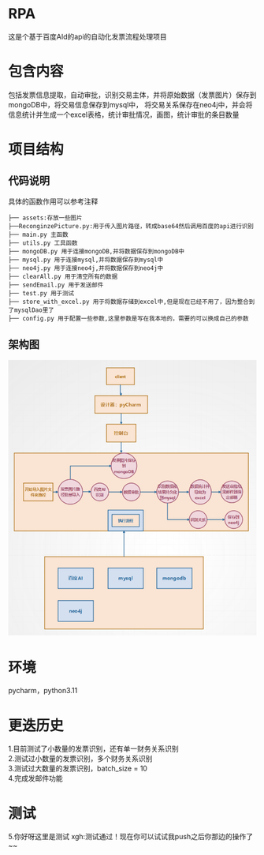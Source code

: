 <!--
 * @Author: error: error: git config user.name & please set dead value or install git && error: git config user.email & please set dead value or install git & please set dead value or install git
 * @Date: 2023-04-10 13:09:58
 * @LastEditors: error: error: git config user.name & please set dead value or install git && error: git config user.email & please set dead value or install git & please set dead value or install git
 * @LastEditTime: 2023-04-10 14:47:14
 * @FilePath: \undefinedd:\2022-2023-2\pingtaisheji\gitRPA\recognizePic\README.md
 * @Description: 这是默认设置,请设置`customMade`, 打开koroFileHeader查看配置 进行设置: https://github.com/OBKoro1/koro1FileHeader/wiki/%E9%85%8D%E7%BD%AE
-->
# RPA
这是个基于百度AId的api的自动化发票流程处理项目
# 包含内容
包括发票信息提取，自动审批，识别交易主体，并将原始数据（发票图片）保存到mongoDB中，将交易信息保存到mysql中，
将交易关系保存在neo4j中，并会将信息统计并生成一个excel表格，统计审批情况，画图，统计审批的条目数量
# 项目结构
## 代码说明
具体的函数作用可以参考注释
```
├── assets:存放一些图片
├──ReconginzePicture.py:用于传入图片路径，转成base64然后调用百度的api进行识别
├── main.py 主函数
├── utils.py 工具函数
├── mongoDB.py 用于连接mongoDB,并将数据保存到mongoDB中
├── mysql.py 用于连接mysql,并将数据保存到mysql中
├── neo4j.py 用于连接neo4j,并将数据保存到neo4j中
├── clearAll.py 用于清空所有的数据
├── sendEmail.py 用于发送邮件
├── test.py 用于测试
├── store_with_excel.py 用于将数据存储到excel中,但是现在已经不用了，因为整合到了mysqlDao里了
├── config.py 用于配置一些参数,这里参数是写在我本地的，需要的可以换成自己的参数
```
## 架构图
![架构图](assets/架构图3.png)
# 环境
pycharm，python3.11
# 更迭历史
1.目前测试了小数量的发票识别，还有单一财务关系识别<br/>
2.测试过小数量的发票识别，多个财务关系识别<br/>
3.测试过大数量的发票识别，batch_size = 10<br/>
4.完成发邮件功能<br/>
# 测试
5.你好呀这里是测试
xgh:测试通过！现在你可以试试我push之后你那边的操作了~~
